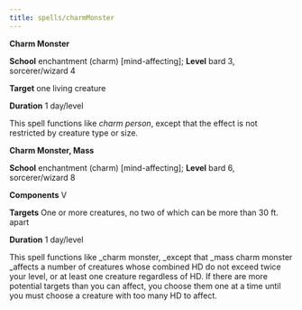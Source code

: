 ```yaml
---
title: spells/charmMonster
---
```

 **Charm Monster**

**School** enchantment (charm) [mind-affecting]; **Level** bard 3, sorcerer/wizard 4

**Target** one living creature

**Duration** 1 day/level

This spell functions like _charm person_, except that the effect is not restricted by creature type or size.

**Charm Monster, Mass**

**School** enchantment (charm) [mind-affecting]; **Level** bard 6, sorcerer/wizard 8

**Components** V

**Targets** One or more creatures, no two of which can be more than 30 ft. apart

**Duration** 1 day/level

This spell functions like _charm monster, _except that _mass charm monster _affects a number of creatures whose combined HD do not exceed twice your level, or at least one creature regardless of HD. If there are more potential targets than you can affect, you choose them one at a time until you must choose a creature with too many HD to affect.

